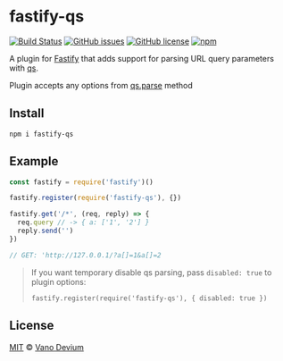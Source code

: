 # fastify-qs

[![Build Status](https://api.travis-ci.com/vanodevium/fastify-qs.svg?branch=master)](https://travis-ci.com/github/vanodevium/fastify-qs)
[![GitHub issues](https://img.shields.io/github/issues/vanodevium/fastify-qs)](https://github.com/vanodevium/fastify-qs/issues)
[![GitHub license](https://img.shields.io/github/license/vanodevium/fastify-qs)](https://github.com/vanodevium/fastify-qs/blob/master/LICENSE.MD)
[![npm](https://img.shields.io/npm/v/fastify-qs)](https://www.npmjs.com/package/fastify-qs)

A plugin for [Fastify](https://fastify.io/) that adds support for parsing URL query parameters with [qs](https://www.npmjs.com/package/qs).

Plugin accepts any options from [qs.parse](https://www.npmjs.com/package/qs#parsing-objects) method

## Install
```
npm i fastify-qs
```

## Example

```js
const fastify = require('fastify')()

fastify.register(require('fastify-qs'), {})

fastify.get('/*', (req, reply) => {
  req.query // -> { a: ['1', '2'] }
  reply.send('')
})

// GET: 'http://127.0.0.1/?a[]=1&a[]=2
```

> If you want temporary disable qs parsing, pass `disabled: true` to plugin options:
> ```
> fastify.register(require('fastify-qs'), { disabled: true })
> ```

## License

[MIT](./LICENSE.MD) © [Vano Devium](https://www.devium.me/)
